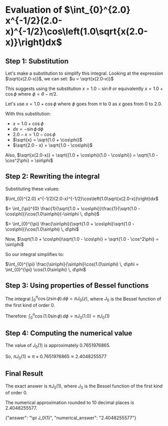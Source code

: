 # Evaluation of $\int_{0}^{2.0} x^{-1/2}(2.0-x)^{-1/2}\cos\left(1.0\sqrt{x(2.0-x)}\right)dx$

## Step 1: Substitution
Let's make a substitution to simplify this integral. Looking at the expression $\sqrt{x(2.0-x)}$, we can set:
$u = \sqrt{x(2.0-x)}$

This suggests using the substitution $x = 1.0 - \sin\theta$ or equivalently $x = 1.0 + \cos\phi$ where $\phi = \theta - \pi/2$.

Let's use $x = 1.0 + \cos\phi$ where $\phi$ goes from $\pi$ to $0$ as $x$ goes from $0$ to $2.0$.

With this substitution:
- $x = 1.0 + \cos\phi$
- $dx = -\sin\phi \, d\phi$
- $2.0 - x = 1.0 - \cos\phi$
- $\sqrt{x} = \sqrt{1.0 + \cos\phi}$
- $\sqrt{2.0 - x} = \sqrt{1.0 - \cos\phi}$

Also, $\sqrt{x(2.0-x)} = \sqrt{(1.0 + \cos\phi)(1.0 - \cos\phi)} = \sqrt{1.0 - \cos^2\phi} = \sin\phi$

## Step 2: Rewriting the integral
Substituting these values:

$\int_{0}^{2.0} x^{-1/2}(2.0-x)^{-1/2}\cos\left(1.0\sqrt{x(2.0-x)}\right)dx$

$= \int_{\pi}^{0} \frac{1}{\sqrt{1.0 + \cos\phi}}\frac{1}{\sqrt{1.0 - \cos\phi}}\cos(1.0\sin\phi)(-\sin\phi \, d\phi)$

$= \int_{0}^{\pi} \frac{\sin\phi}{\sqrt{1.0 + \cos\phi}\sqrt{1.0 - \cos\phi}}\cos(1.0\sin\phi) \, d\phi$

Now, $\sqrt{1.0 + \cos\phi}\sqrt{1.0 - \cos\phi} = \sqrt{1.0 - \cos^2\phi} = \sin\phi$

So our integral simplifies to:

$\int_{0}^{\pi} \frac{\sin\phi}{\sin\phi}\cos(1.0\sin\phi) \, d\phi = \int_{0}^{\pi} \cos(1.0\sin\phi) \, d\phi$

## Step 3: Using properties of Bessel functions
The integral $\int_{0}^{\pi} \cos(z\sin\phi) \, d\phi = \pi J_0(z)$, where $J_0$ is the Bessel function of the first kind of order 0.

Therefore:
$\int_{0}^{\pi} \cos(1.0\sin\phi) \, d\phi = \pi J_0(1.0) = \pi J_0(1)$

## Step 4: Computing the numerical value
The value of $J_0(1)$ is approximately $0.7651976865$.

So, $\pi J_0(1) \approx \pi \times 0.7651976865 \approx 2.4048255577$

## Final Result
The exact answer is $\pi J_0(1)$, where $J_0$ is the Bessel function of the first kind of order 0.

The numerical approximation rounded to 10 decimal places is $2.4048255577$.

{"answer": "\\pi J_0(1)", "numerical_answer": "2.4048255577"}